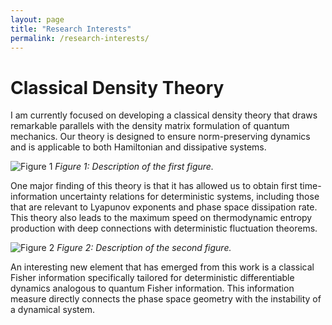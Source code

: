 ```yaml
---
layout: page
title: "Research Interests"
permalink: /research-interests/
---
```


# Classical Density Theory

I am currently focused on developing a classical density theory that draws
remarkable parallels with the density matrix formulation of quantum mechanics.
Our theory is designed to ensure norm-preserving dynamics and is applicable to
both Hamiltonian and dissipative systems.

![Figure 1](placeholder1.png)
*Figure 1: Description of the first figure.*

One major finding of this theory is that it has allowed us to obtain first
time-information uncertainty relations for deterministic systems, including
those that are relevant to Lyapunov exponents and phase space dissipation rate.
This theory also leads to the maximum speed on thermodynamic entropy production
with deep connections with deterministic fluctuation theorems.

![Figure 2](placeholder2.png)
*Figure 2: Description of the second figure.*

An interesting new element that has emerged from this work is a classical
Fisher information specifically tailored for deterministic differentiable
dynamics analogous to quantum Fisher information. This information measure
directly connects the phase space geometry with the instability of a dynamical
system.
